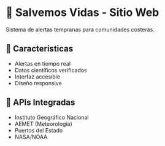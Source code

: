# 🌊 Salvemos Vidas - Sitio Web

Sistema de alertas tempranas para comunidades costeras.

## 🚀 Características
- Alertas en tiempo real
- Datos científicos verificados
- Interfaz accesible
- Diseño responsive

## 📡 APIs Integradas
- Instituto Geográfico Nacional
- AEMET (Meteorología)
- Puertos del Estado
- NASA/NOAA

